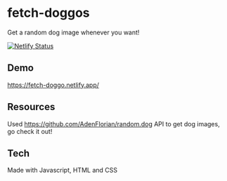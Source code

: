 # fetch-doggos

Get a random dog image whenever you want!

[![Netlify Status](https://api.netlify.com/api/v1/badges/70e672c4-696c-44ab-b234-3dbe27846983/deploy-status)](https://app.netlify.com/sites/fetch-doggo/deploys)

## Demo

<https://fetch-doggo.netlify.app/>

## Resources

Used <https://github.com/AdenFlorian/random.dog> API to get dog images, go check it out!

## Tech

Made with Javascript, HTML and CSS
